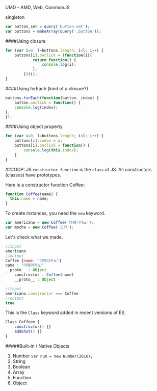 UMD - AMD, Web, CommonJS

singleton

```js
var button_set = query('button-set');
var buttons = makeArray(query('.button'));
```

####Using closure

```js
for (var i=0, l=buttons.length; i<l; i++) {
	buttons[i].onclick = (function(i){
			return function() {
				console.log(i);
			};
		})(i);
}
```

####Using forEach (kind of a closure?)
```js
buttons.forEach(function(button, index) {
	button.onclick = function() {
	console.log(index);
};
});
```

####Using object property
```js
for (var i=0, l=buttons.length; i<l; i++) {
	buttons[i].index = i;
	buttons[i].onclick = function() {
		console.log(this.index);
	}
}
```

###OOP: JS
`constructor function` is the `class` of JS. All constructors (classes) have prototypes.

Here is a constructor function Coffee:

```js
function Coffee(name) {
  this.name = name;
}
```

To create instances, you need the `new` keyword.

```js
var americano = new Coffee('아뭬리카노');
var mocha = new Coffee('모카');
```

Let's check what we made.

```js
//input
americano
//output
Coffee {name: "아뭬리카노"}
name : "아뭬리카노"
__proto__ : Object 
	constructor : Coffee(name)
	__proto__ : Object

//input
americano.constructor === Coffee
//output
true
```

This is the `Class` keyword added in recent versions of ES.

```js
Class Coffeee {
	constructor() {}
	addShot() {}
}
```

#####Built-in / Native Objects
1. Number `var num = new Number(2016);`
1. String
1. Boolean
1. Array
1. Function
1. Object

